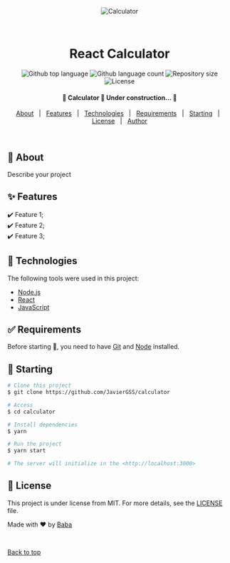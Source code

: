<div align="center" id="top"> 
  <img src="./.github/app.gif" alt="Calculator" />

  &#xa0;

  <!-- <a href="https://calculator.netlify.app">Demo</a> -->
</div>

<h1 align="center">React Calculator</h1>

<p align="center">
  <img alt="Github top language" src="https://img.shields.io/github/languages/top/JavierGSS/calculator?color=56BEB8">

  <img alt="Github language count" src="https://img.shields.io/github/languages/count/JavierGSS/calculator?color=56BEB8">

  <img alt="Repository size" src="https://img.shields.io/github/repo-size/JavierGSS/calculator?color=56BEB8">

  <img alt="License" src="https://img.shields.io/github/license/JavierGSS/calculator?color=56BEB8">

  <!-- <img alt="Github issues" src="https://img.shields.io/github/issues/JavierGSS/calculator?color=56BEB8" /> -->

  <!-- <img alt="Github forks" src="https://img.shields.io/github/forks/JavierGSS/calculator?color=56BEB8" /> -->

  <!-- <img alt="Github stars" src="https://img.shields.io/github/stars/JavierGSS/calculator?color=56BEB8" /> -->
</p>



<h4 align="center"> 
	🚧  Calculator 🚀 Under construction...  🚧
</h4> 



<p align="center">
  <a href="#dart-about">About</a> &#xa0; | &#xa0; 
  <a href="#sparkles-features">Features</a> &#xa0; | &#xa0;
  <a href="#rocket-technologies">Technologies</a> &#xa0; | &#xa0;
  <a href="#white_check_mark-requirements">Requirements</a> &#xa0; | &#xa0;
  <a href="#checkered_flag-starting">Starting</a> &#xa0; | &#xa0;
  <a href="#memo-license">License</a> &#xa0; | &#xa0;
  <a href="https://github.com/JavierGSS" target="_blank">Author</a>
</p>

<br>

## :dart: About ##

Describe your project

## :sparkles: Features ##

:heavy_check_mark: Feature 1;\
:heavy_check_mark: Feature 2;\
:heavy_check_mark: Feature 3;

## :rocket: Technologies ##

The following tools were used in this project:

- [Node.js](https://nodejs.org/en/)
- [React](https://pt-br.reactjs.org/)
- [JavaScript](https://www.javascript.com)

## :white_check_mark: Requirements ##

Before starting :checkered_flag:, you need to have [Git](https://git-scm.com) and [Node](https://nodejs.org/en/) installed.

## :checkered_flag: Starting ##

```bash
# Clone this project
$ git clone https://github.com/JavierGSS/calculator

# Access
$ cd calculator

# Install dependencies
$ yarn

# Run the project
$ yarn start

# The server will initialize in the <http://localhost:3000>
```

## :memo: License ##

This project is under license from MIT. For more details, see the [LICENSE](LICENSE) file.


Made with :heart: by <a href="https://github.com/JavierGSS" target="_blank">Baba</a>

&#xa0;

<a href="#top">Back to top</a>

